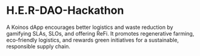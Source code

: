 # H.E.R-DAO-Hackathon
A Koinos dApp encourages better logistics and waste reduction by gamifying SLAs, SLOs, and offering ReFi. It promotes regenerative farming, eco-friendly logistics, and rewards green initiatives for a sustainable, responsible supply chain.
